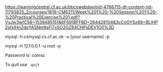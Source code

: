 https://learningcentral.cf.ac.uk/bbcswebdav/pid-4766715-dt-content-rid-11793825_2/courses/1819-CM6211/Week%201%20-%20Session%201%20-%20Practical%20Exercise%201.pdf?VxJw3wfC56=1538485151&6F691BFFBD=264428104&3cCnGYSz89=BLIHP2sfxIHnZdqYASNm9sFj7xSO2GZ84CHPsDEV1O0%3D

mysql -h csmysql.cs.cf.ac.uk -u [your username] -p 

mysql -h 127.0.0.1 -u root -p  

Password is: comsc

To quit use ``` quit```

